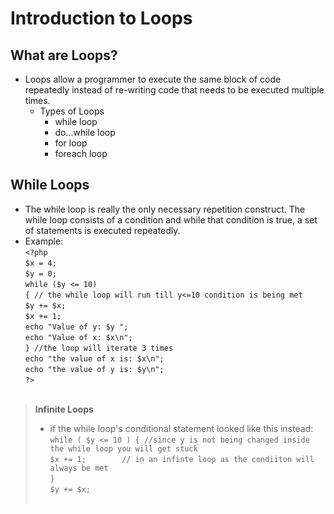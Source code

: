 # Introduction to Loops

## What are Loops? 
- Loops allow a programmer to execute the same block of code repeatedly instead of re-writing code that needs to be executed multiple times.
    - Types of Loops
        - while loop
        - do...while loop
        - for loop
        - foreach loop

## While Loops
- The while loop is really the only necessary repetition construct. The while loop consists of a condition and while that condition is true, a set of statements is executed repeatedly. 
- Example: <br/>
    `<?php`<br/>
        `$x = 4;`<br/>
        `$y = 0;`<br/>
        `while ($y <= 10)`<br/>
        `{ // the while loop will run till y<=10 condition is being met`<br/>
            `$y += $x;`<br/>
            `$x += 1;`<br/>
            `echo "Value of y: $y ";`<br/>
            `echo "Value of x: $x\n";`<br/>
        `} //the loop will iterate 3 times`<br/>
        `echo "the value of x is: $x\n";`<br/>
        `echo "the value of y is: $y\n";`<br/>
    `?>`<br/><br/>

>**Infinite Loops**
> - if the while loop's conditional statement looked like this instead: <br/>
> `while ( $y <= 10 ) { //since y is not being changed inside the while loop you will get stuck `<br/>
>       `$x += 1;        // in an infinte loop as the condiiton will always be met` <br/>
>  `}`<br/>
>   `$y += $x;`<br/><br/>